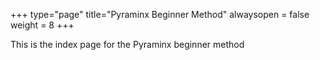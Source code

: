 +++
type="page"
title="Pyraminx Beginner Method"
alwaysopen = false
weight = 8
+++

This is the index page for the Pyraminx beginner method